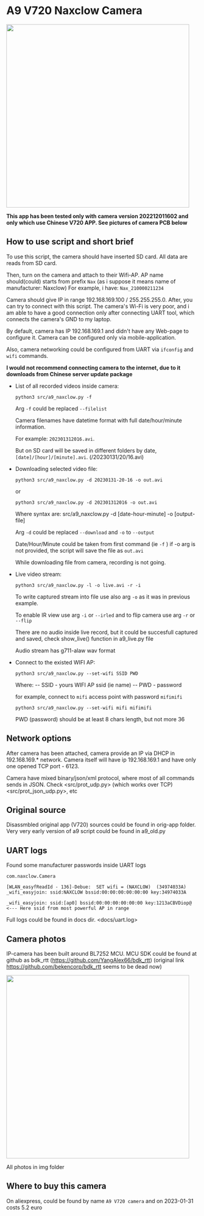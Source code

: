 # A9 V720 Naxclow Camera 

<img src="https://raw.githubusercontent.com/intx82/a9-v720/master/img/0.jpg" width=480px/>

**This app has been tested only with camera version 202212011602 and only which use Chinese V720 APP. See pictures of camera PCB below**

## How to use script and short brief

To use this script, the camera should have inserted SD card. All data are reads from SD card.

Then, turn on the camera and attach to their Wifi-AP. AP name should(could) starts from prefix `Nax` (as i suppose it means name of manufacturer: Naxclow) For example, i have: `Nax_210000211234`

Camera should give IP in range 192.168.169.100 / 255.255.255.0. After, you can try to connect with this script. The camera's Wi-Fi is very poor, and i am able to have a good connection only after connecting UART tool, which connects the camera's GND to my laptop.

By default, camera has IP 192.168.169.1 and didn't have any Web-page to configure it. Camera can be configured only via mobile-application.

Also, camera networking could be configured from UART via `ifconfig` and `wifi` commands.

**I would not recommend connecting camera to the internet, due to it downloads from Chinese server update package**

- List of all recorded videos inside camera:
    ```
    python3 src/a9_naxclow.py -f
    ```

    Arg `-f` could be replaced `--filelist`

    Camera filenames have datetime format with full date/hour/minute information. 
    
    For example: `202301312016.avi`. 
    
    But on SD card will be saved in different folders by date, `[date]/[hour]/[minute].avi`. (/20230131/20/16.avi)

- Downloading selected video file:
    
    ```
    python3 src/a9_naxclow.py -d 20230131-20-16 -o out.avi
    ```

    or 

    ```
    python3 src/a9_naxclow.py -d 202301312016 -o out.avi
    ```

    Where syntax are:
        src/a9_naxclow.py -d [date-hour-minute] -o [output-file]

    Arg `-d` could be replaced `--download` and `-o` to `--output`

    Date/Hour/Minute could be taken from first command (ie `-f` )
    if -o arg is not provided, the script will save the file as `out.avi`

    While downloading file from camera, recording is not going.

- Live video stream:
    ```
    python3 src/a9_naxclow.py -l -o live.avi -r -i
    ```

    To write captured stream into file use also arg `-o` as it was in previous example.

    To enable IR view use arg `-i` or `--irled` and to flip camera use arg `-r` or `--flip`

    There are no audio inside live record, but it could be succesfull captured and saved, check show_live() function in a9_live.py file

    Audio stream has g711-alaw wav format
- Connect to the existed WIFI AP:
    ```
    python3 src/a9_naxclow.py --set-wifi SSID PWD
    ```
    Where: 
        -- SSID - yours WIFI AP ssid (ie name)
        -- PWD - password

    for example, connect to `mifi` access point with password `mifimifi`
    
    ```
    python3 src/a9_naxclow.py --set-wifi mifi mifimifi
    ```

    PWD (password) should be at least 8 chars length, but not more 36

## Network options

After camera has been attached, camera provide an IP via DHCP in 192.168.169.* network. Camera itself will have ip 192.168.169.1 and have only one opened TCP port - 6123.

Camera have mixed binary/json/xml protocol, where most of all commands sends in JSON. Check <src/prot_udp.py> (which works over TCP) <src/prot_json_udp.py>, etc


## Original source

Disassmbled original app (V720) sources could be found in orig-app folder. Very very early version of a9 script could be found in a9_old.py

## UART logs

Found some manufacturer passwords inside UART logs

```
com.naxclow.Camera

[WLAN_easyfReadId - 136]-Debue:  SET wifi = (NAXCLOW)  (34974033A) 
_wifi_easyjoin: ssid:NAXCLOW bssid:00:00:00:00:00:00 key:34974033A

_wifi_easyjoin: ssid:[ap0] bssid:00:00:00:00:00:00 key:1213aCBVDiop@  <--- Here ssid from most powerful AP in range

```
Full logs could be found in docs dir. <docs/uart.log>

## Camera photos

IP-camera has been built around BL7252 MCU. MCU SDK could be found at github as bdk_rtt (https://github.com/YangAlex66/bdk_rtt) (original link https://github.com/bekencorp/bdk_rtt seems to be dead now)

<img src="https://raw.githubusercontent.com/intx82/a9-v720/master/img/4.jpg" width=480px/>

All photos in img folder

## Where to buy this camera

On aliexpress, could be found by name `A9 V720 camera` and on 2023-01-31 costs 5.2 euro

